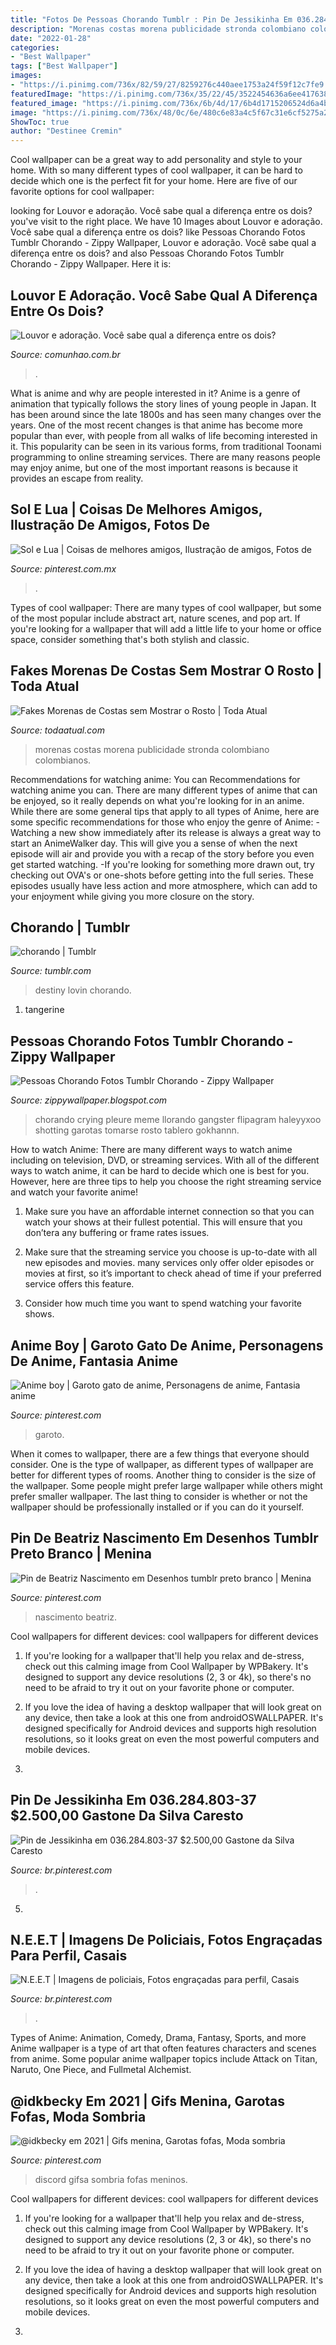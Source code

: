 ```yaml
---
title: "Fotos De Pessoas Chorando Tumblr : Pin De Jessikinha Em 036.284.803-37 $2.500,00 Gastone Da Silva Caresto"
description: "Morenas costas morena publicidade stronda colombiano colombianos"
date: "2022-01-28"
categories:
- "Best Wallpaper"
tags: ["Best Wallpaper"]
images:
- "https://i.pinimg.com/736x/82/59/27/8259276c440aee1753a24f59f12c7fe9.jpg"
featuredImage: "https://i.pinimg.com/736x/35/22/45/3522454636a6ee417638d3e999c63d19.jpg"
featured_image: "https://i.pinimg.com/736x/6b/4d/17/6b4d1715206524d6a4beb84982076450.jpg"
image: "https://i.pinimg.com/736x/48/0c/6e/480c6e83a4c5f67c31e6cf5275a257d1.jpg"
ShowToc: true
author: "Destinee Cremin"
---
```



Cool wallpaper can be a great way to add personality and style to your home. With so many different types of cool wallpaper, it can be hard to decide which one is the perfect fit for your home. Here are five of our favorite options for cool wallpaper: 

	

		
looking for Louvor e adoração. Você sabe qual a diferença entre os dois? you've visit to the right place. We have 10 Images about Louvor e adoração. Você sabe qual a diferença entre os dois? like Pessoas Chorando Fotos Tumblr Chorando - Zippy Wallpaper, Louvor e adoração. Você sabe qual a diferença entre os dois? and also Pessoas Chorando Fotos Tumblr Chorando - Zippy Wallpaper. Here it is:
		
    
## Louvor E Adoração. Você Sabe Qual A Diferença Entre Os Dois?

<img loading=lazy src="http://comunhao.com.br/wp-content/uploads/2018/06/worship-768x467.jpg" onerror="this.onerror=null;this.src='https://tse4.mm.bing.net/th?id=OIP.rJbUc7djqiqBaHUhc-M5ngHaEg&amp;pid=15.1';" alt="Louvor e adoração. Você sabe qual a diferença entre os dois?">

_Source: comunhao.com.br_

>. 

	

What is anime and why are people interested in it?
Anime is a genre of animation that typically follows the story lines of young people in Japan. It has been around since the late 1800s and has seen many changes over the years. One of the most recent changes is that anime has become more popular than ever, with people from all walks of life becoming interested in it. This popularity can be seen in its various forms, from traditional Toonami programming to online streaming services. There are many reasons people may enjoy anime, but one of the most important reasons is because it provides an escape from reality.

    
## Sol E Lua | Coisas De Melhores Amigos, Ilustração De Amigos, Fotos De

<img loading=lazy src="https://i.pinimg.com/736x/97/4d/2e/974d2e0554f507dad30100ef409724b4.jpg" onerror="this.onerror=null;this.src='https://tse1.mm.bing.net/th?id=OIP.JcbgmrjH78rwUF6KbkBcMgHaLR&amp;pid=15.1';" alt="Sol e Lua | Coisas de melhores amigos, Ilustração de amigos, Fotos de">

_Source: pinterest.com.mx_

>. 

	

Types of cool wallpaper:
There are many types of cool wallpaper, but some of the most popular include abstract art, nature scenes, and pop art. If you're looking for a wallpaper that will add a little life to your home or office space, consider something that's both stylish and classic.

    
## Fakes Morenas De Costas Sem Mostrar O Rosto | Toda Atual

<img loading=lazy src="http://2.bp.blogspot.com/-Ewnu26PFzTo/Vd3ARLmDJXI/AAAAAAAAlms/ajEytx0sQEs/s1600/Fakes%2BMorenas%2Bde%2BCostas%2Bsem%2BMostrar%2Bo%2BRosto-%2B9.jpg" onerror="this.onerror=null;this.src='https://tse4.mm.bing.net/th?id=OIP.W-sZAjiST_VCVptZWDaviQAAAA&amp;pid=15.1';" alt="Fakes Morenas de Costas sem Mostrar o Rosto | Toda Atual">

_Source: todaatual.com_

>morenas costas morena publicidade stronda colombiano colombianos. 

	

Recommendations for watching anime: You can
Recommendations for watching anime you can. There are many different types of anime that can be enjoyed, so it really depends on what you're looking for in an anime. While there are some general tips that apply to all types of Anime, here are some specific recommendations for those who enjoy the genre of Anime: 
-Watching a new show immediately after its release is always a great way to start an AnimeWalker day. This will give you a sense of when the next episode will air and provide you with a recap of the story before you even get started watching. 
-If you're looking for something more drawn out, try checking out OVA's or one-shots before getting into the full series. These episodes usually have less action and more atmosphere, which can add to your enjoyment while giving you more closure on the story.

    
## Chorando | Tumblr

<img loading=lazy src="https://68.media.tumblr.com/c9fb27dd96fc43bfc947faebe1a3d4bb/tumblr_okxib61M1T1v9aneto1_500.jpg" onerror="this.onerror=null;this.src='https://tse2.mm.bing.net/th?id=OIP.tpZxrSoRBgc2-42AznHOWQHaE7&amp;pid=15.1';" alt="chorando | Tumblr">

_Source: tumblr.com_

>destiny lovin chorando. 

	

1. tangerine 

    
## Pessoas Chorando Fotos Tumblr Chorando - Zippy Wallpaper

<img loading=lazy src="https://i.pinimg.com/564x/1a/17/c5/1a17c5db4c7ec841ad014305e4ebc203.jpg" onerror="this.onerror=null;this.src='https://tse3.mm.bing.net/th?id=OIP.dfz10RAFmfq_bk087P6w9wHaNK&amp;pid=15.1';" alt="Pessoas Chorando Fotos Tumblr Chorando - Zippy Wallpaper">

_Source: zippywallpaper.blogspot.com_

>chorando crying pleure meme llorando gangster flipagram haleyyxoo shotting garotas tomarse rosto tablero gokhannn. 

	

How to watch Anime: There are many different ways to watch anime including on television, DVD, or streaming services.
With all of the different ways to watch anime, it can be hard to decide which one is best for you. However, here are three tips to help you choose the right streaming service and watch your favorite anime!
1. Make sure you have an affordable internet connection so that you can watch your shows at their fullest potential. This will ensure that you don’tera any buffering or frame rates issues.

2. Make sure that the streaming service you choose is up-to-date with all new episodes and movies. many services only offer older episodes or movies at first, so it’s important to check ahead of time if your preferred service offers this feature.

3. Consider how much time you want to spend watching your favorite shows.

    
## Anime Boy | Garoto Gato De Anime, Personagens De Anime, Fantasia Anime

<img loading=lazy src="https://i.pinimg.com/736x/70/64/a5/7064a5e787ded4ba7d27fa5f01b123cf.jpg" onerror="this.onerror=null;this.src='https://tse4.mm.bing.net/th?id=OIP.n0MDrmdrhVrBHTPyPbSuagHaNK&amp;pid=15.1';" alt="Anime boy | Garoto gato de anime, Personagens de anime, Fantasia anime">

_Source: pinterest.com_

>garoto. 

	

When it comes to wallpaper, there are a few things that everyone should consider. One is the type of wallpaper, as different types of wallpaper are better for different types of rooms. Another thing to consider is the size of the wallpaper. Some people might prefer large wallpaper while others might prefer smaller wallpaper. The last thing to consider is whether or not the wallpaper should be professionally installed or if you can do it yourself.

    
## Pin De Beatriz Nascimento Em Desenhos Tumblr Preto Branco | Menina

<img loading=lazy src="https://i.pinimg.com/736x/82/59/27/8259276c440aee1753a24f59f12c7fe9.jpg" onerror="this.onerror=null;this.src='https://tse4.mm.bing.net/th?id=OIP.Kian0e0m3yBbtUZEX5PgKAHaLE&amp;pid=15.1';" alt="Pin de Beatriz Nascimento em Desenhos tumblr preto branco | Menina">

_Source: pinterest.com_

>nascimento beatriz. 

	

Cool wallpapers for different devices:
cool wallpapers for different devices 

1. If you're looking for a wallpaper that'll help you relax and de-stress, check out this calming image from Cool Wallpaper by WPBakery. It's designed to support any device resolutions (2, 3 or 4k), so there's no need to be afraid to try it out on your favorite phone or computer.

2. If you love the idea of having a desktop wallpaper that will look great on any device, then take a look at this one from androidOSWALLPAPER. It's designed specifically for Android devices and supports high resolution resolutions, so it looks great on even the most powerful computers and mobile devices.

3.

    
## Pin De Jessikinha Em 036.284.803-37 $2.500,00 Gastone Da Silva Caresto

<img loading=lazy src="https://i.pinimg.com/736x/6b/4d/17/6b4d1715206524d6a4beb84982076450.jpg" onerror="this.onerror=null;this.src='https://tse3.mm.bing.net/th?id=OIP.yaKAqb24hDWJJpT5UBsJrQHaJ3&amp;pid=15.1';" alt="Pin de Jessikinha em 036.284.803-37 $2.500,00 Gastone da Silva Caresto">

_Source: br.pinterest.com_

>. 

	

5.

    
## N.E.E.T | Imagens De Policiais, Fotos Engraçadas Para Perfil, Casais

<img loading=lazy src="https://i.pinimg.com/736x/35/22/45/3522454636a6ee417638d3e999c63d19.jpg" onerror="this.onerror=null;this.src='https://tse1.mm.bing.net/th?id=OIP.5gA3tEBvzErZk7KTQh-KxgHaLH&amp;pid=15.1';" alt="N.E.E.T | Imagens de policiais, Fotos engraçadas para perfil, Casais">

_Source: br.pinterest.com_

>. 

	

Types of Anime: Animation, Comedy, Drama, Fantasy, Sports, and more
Anime wallpaper is a type of art that often features characters and scenes from anime. Some popular anime wallpaper topics include Attack on Titan, Naruto, One Piece, and Fullmetal Alchemist.

    
## @idkbecky Em 2021 | Gifs Menina, Garotas Fofas, Moda Sombria

<img loading=lazy src="https://i.pinimg.com/736x/48/0c/6e/480c6e83a4c5f67c31e6cf5275a257d1.jpg" onerror="this.onerror=null;this.src='https://tse3.mm.bing.net/th?id=OIP.XJHlAoiXRUVtZ8B8WfWs_AAAAA&amp;pid=15.1';" alt="@idkbecky em 2021 | Gifs menina, Garotas fofas, Moda sombria">

_Source: pinterest.com_

>discord gifsa sombria fofas meninos. 

	

Cool wallpapers for different devices:
cool wallpapers for different devices 

1. If you're looking for a wallpaper that'll help you relax and de-stress, check out this calming image from Cool Wallpaper by WPBakery. It's designed to support any device resolutions (2, 3 or 4k), so there's no need to be afraid to try it out on your favorite phone or computer.

2. If you love the idea of having a desktop wallpaper that will look great on any device, then take a look at this one from androidOSWALLPAPER. It's designed specifically for Android devices and supports high resolution resolutions, so it looks great on even the most powerful computers and mobile devices.

3.


